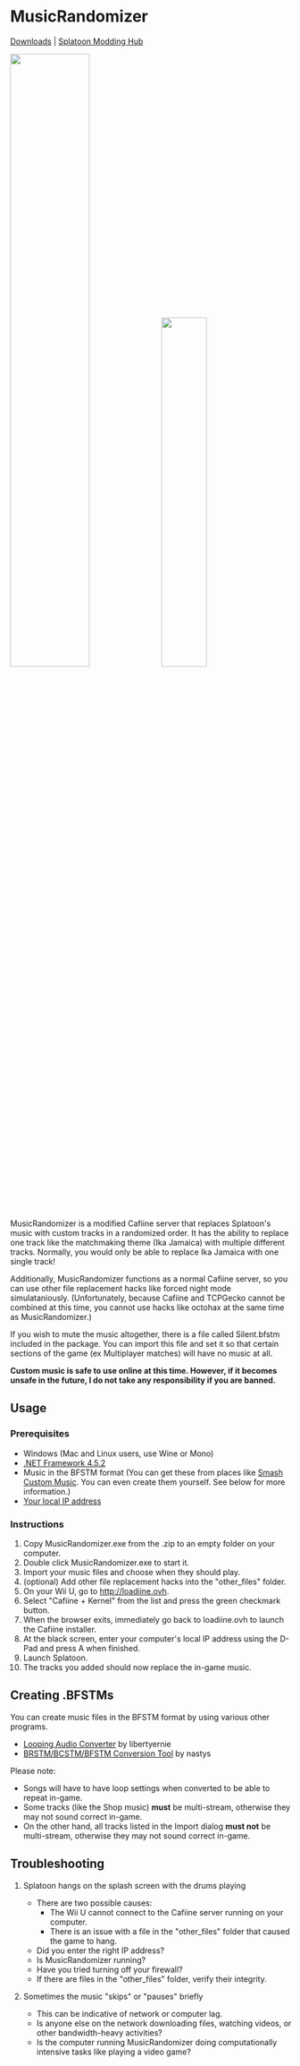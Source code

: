 # MusicRandomizer

[Downloads](https://github.com/OatmealDome/SplatoonUtilities/releases) | [Splatoon Modding Hub](http://gbatemp.net/threads/splatoon-modding-hub.425670/)

<img src="http://i.imgur.com/PnaL55y.jpg" width="53%" height="53%"/> <img src="http://i.imgur.com/AKXKPkZ.png" width="40%" height="40%" />

MusicRandomizer is a modified Cafiine server that replaces Splatoon's music with custom tracks in a randomized order. It has the ability to replace one track like the matchmaking theme (Ika Jamaica) with multiple different tracks. Normally, you would only be able to replace Ika Jamaica with one single track!

Additionally, MusicRandomizer functions as a normal Cafiine server, so you can use other file replacement hacks like forced night mode simulataniously. (Unfortunately, because Cafiine and TCPGecko cannot be combined at this time, you cannot use hacks like octohax at the same time as MusicRandomizer.)

If you wish to mute the music altogether, there is a file called Silent.bfstm included in the package. You can import this file and set it so that certain sections of the game (ex Multiplayer matches) will have no music at all.

**Custom music is safe to use online at this time. However, if it becomes unsafe in the future, I do not take any responsibility if you are banned.**

## Usage

### Prerequisites

* Windows (Mac and Linux users, use Wine or Mono)
* [.NET Framework 4.5.2](http://go.microsoft.com/fwlink/?LinkId=328843)
* Music in the BFSTM format (You can get these from places like [Smash Custom Music](http://smashcustommusic.com). You can even create them yourself. See below for more information.)
* [Your local IP address](http://windows.microsoft.com/en-ca/windows/find-computers-ip-address#1TC=windows-7)

### Instructions

1. Copy MusicRandomizer.exe from the .zip to an empty folder on your computer.
2. Double click MusicRandomizer.exe to start it.
3. Import your music files and choose when they should play.
4. (optional) Add other file replacement hacks into the "other_files" folder.
5. On your Wii U, go to http://loadiine.ovh.
6. Select "Cafiine + Kernel" from the list and press the green checkmark button.
7. When the browser exits, immediately go back to loadiine.ovh to launch the Cafiine installer.
8. At the black screen, enter your computer's local IP address using the D-Pad and press A when finished.
9. Launch Splatoon.
10. The tracks you added should now replace the in-game music.

## Creating .BFSTMs

You can create music files in the BFSTM format by using various other programs.

* [Looping Audio Converter](http://www.lakora.us/brawl/loopingaudioconverter/) by libertyernie
* [BRSTM/BCSTM/BFSTM Conversion Tool](https://gbatemp.net/threads/release-brstm-bcstm-conversion-tool-beta.378702/) by nastys

Please note:

* Songs will have to have loop settings when converted to be able to repeat in-game.
* Some tracks (like the Shop music) **must** be multi-stream, otherwise they may not sound correct in-game.
* On the other hand, all tracks listed in the Import dialog **must not** be multi-stream, otherwise they may not sound correct in-game.

## Troubleshooting

1. Splatoon hangs on the splash screen with the drums playing
   * There are two possible causes:
     * The Wii U cannot connect to the Cafiine server running on your computer.
     * There is an issue with a file in the "other_files" folder that caused the game to hang.
   * Did you enter the right IP address?
   * Is MusicRandomizer running?
   * Have you tried turning off your firewall?
   * If there are files in the "other_files" folder, verify their integrity.

2. Sometimes the music "skips" or "pauses" briefly
   * This can be indicative of network or computer lag. 
   * Is anyone else on the network downloading files, watching videos, or other bandwidth-heavy activities?
   * Is the computer running MusicRandomizer doing computationally intensive tasks like playing a video game?
